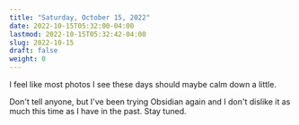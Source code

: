 ```yaml
---
title: "Saturday, October 15, 2022"
date: 2022-10-15T05:32:00-04:00
lastmod: 2022-10-15T05:32:42-04:00
slug: 2022-10-15
draft: false
weight: 0
---
```


I feel like most photos I see these days should maybe calm down a little.

Don't tell anyone, but I've been trying Obsidian again and I don't dislike it as much this time as I have in the past. Stay tuned.


[//]: # "Exported with love from a post written in Org mode"
[//]: # "- https://github.com/kaushalmodi/ox-hugo"

